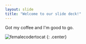 ```yaml
---
layout: slide
title: "Welcome to our slide deck!"
---
```


Got my coffee and I'm good to go.

![femalecodertocat](https://octodex.github.com/images/femalecodertocat.png)
{: .center}
